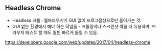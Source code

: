 

## Headless Chrome
- Headless 크롬 : 웹브라우저가 GUI 없이 프로그램상으로만 돌아가는 것. 
- GUI 없는 환경에서 해야 하는 작업들 - 크롤링이나 스크린샷 찍을 때 유용하며, 브라우저 테스트 할 때도 훨씬 빠르게 돌릴 수 있음.


https://developers.google.com/web/updates/2017/04/headless-chrome
